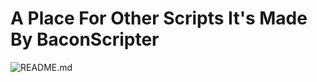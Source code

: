 # A Place For Other Scripts It's Made By BaconScripter

![README.md](content://media/external/downloads/254594)
